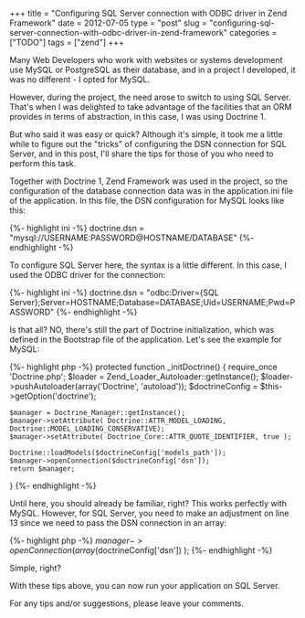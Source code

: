 +++
title = "Configuring SQL Server connection with ODBC driver in Zend Framework"
date = 2012-07-05
type = "post"
slug = "configuring-sql-server-connection-with-odbc-driver-in-zend-framework"
categories = ["TODO"]
tags = ["zend"]
+++

<p class="intro"><span class="dropcap">M</span>any Web Developers who work with websites or systems development use MySQL or PostgreSQL as their database, and in a project I developed, it was no different - I opted for MySQL.</p>

However, during the project, the need arose to switch to using SQL Server. That's when I was delighted to take advantage of the facilities that an ORM provides in terms of abstraction, in this case, I was using Doctrine 1.

But who said it was easy or quick? Although it's simple, it took me a little while to figure out the "tricks" of configuring the DSN connection for SQL Server, and in this post, I'll share the tips for those of you who need to perform this task.

Together with Doctrine 1, Zend Framework was used in the project, so the configuration of the database connection data was in the application.ini file of the application. In this file, the DSN configuration for MySQL looks like this:

{%- highlight ini -%}
doctrine.dsn = "mysql://USERNAME:PASSWORD@HOSTNAME/DATABASE"
{%- endhighlight -%}

To configure SQL Server here, the syntax is a little different. In this case, I used the ODBC driver for the connection:

{%- highlight ini -%}
doctrine.dsn = "odbc:Driver={SQL Server};Server=HOSTNAME;Database=DATABASE;Uid=USERNAME;Pwd=PASSWORD"
{%- endhighlight -%}

Is that all? NO, there's still the part of Doctrine initialization, which was defined in the Bootstrap file of the application. Let's see the example for MySQL:

{%- highlight php -%}
protected function _initDoctrine()
{
    require_once 'Doctrine.php';
    $loader = Zend_Loader_Autoloader::getInstance();
    $loader->pushAutoloader(array('Doctrine', 'autoload'));
    $doctrineConfig = $this->getOption('doctrine');
 
    $manager = Doctrine_Manager::getInstance();
    $manager->setAttribute( Doctrine::ATTR_MODEL_LOADING, Doctrine::MODEL_LOADING_CONSERVATIVE);
    $manager->setAttribute( Doctrine_Core::ATTR_QUOTE_IDENTIFIER, true );
                 
    Doctrine::loadModels($doctrineConfig['models_path']);
    $manager->openConnection($doctrineConfig['dsn']);
    return $manager;
}
{%- endhighlight -%}

Until here, you should already be familiar, right? This works perfectly with MySQL. However, for SQL Server, you need to make an adjustment on line 13 since we need to pass the DSN connection in an array:

{%- highlight php -%}
$manager->openConnection( array($doctrineConfig['dsn']) );
{%- endhighlight -%}

Simple, right?

With these tips above, you can now run your application on SQL Server.

For any tips and/or suggestions, please leave your comments.